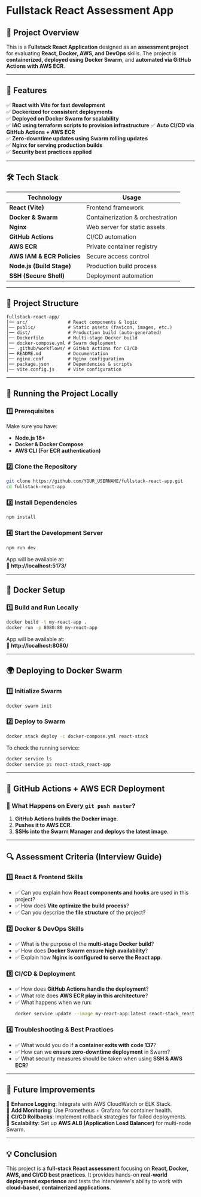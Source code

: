 # **Fullstack React Assessment App**

## **🚀 Project Overview**
This is a **Fullstack React Application** designed as an **assessment project** for evaluating **React, Docker, AWS, and DevOps** skills. The project is **containerized, deployed using Docker Swarm**, and **automated via GitHub Actions with AWS ECR**.

---

## **📜 Features**
✅ **React with Vite for fast development**  
✅ **Dockerized for consistent deployments**  
✅ **Deployed on Docker Swarm for scalability**  
✅ **IAC using terraform scripts to provision infrastructure**
✅ **Auto CI/CD via GitHub Actions + AWS ECR**  
✅ **Zero-downtime updates using Swarm rolling updates**  
✅ **Nginx for serving production builds**  
✅ **Security best practices applied**  

---

## **🛠️ Tech Stack**
| **Technology**    | **Usage** |
|-------------------|----------|
| **React (Vite)** | Frontend framework |
| **Docker & Swarm** | Containerization & orchestration |
| **Nginx** | Web server for static assets |
| **GitHub Actions** | CI/CD automation |
| **AWS ECR** | Private container registry |
| **AWS IAM & ECR Policies** | Secure access control |
| **Node.js (Build Stage)** | Production build process |
| **SSH (Secure Shell)** | Deployment automation |

---

## **📂 Project Structure**
```
fullstack-react-app/
│── src/               # React components & logic
│── public/            # Static assets (favicon, images, etc.)
│── dist/              # Production build (auto-generated)
│── Dockerfile         # Multi-stage Docker build
│── docker-compose.yml # Swarm deployment
│── .github/workflows/ # GitHub Actions for CI/CD
│── README.md          # Documentation
│── nginx.conf         # Nginx configuration
│── package.json       # Dependencies & scripts
│── vite.config.js     # Vite configuration
```

---

## **🚀 Running the Project Locally**
### **1️⃣ Prerequisites**
Make sure you have:
- **Node.js 18+**
- **Docker & Docker Compose**
- **AWS CLI (For ECR authentication)**

### **2️⃣ Clone the Repository**
```bash
git clone https://github.com/YOUR_USERNAME/fullstack-react-app.git
cd fullstack-react-app
```

### **3️⃣ Install Dependencies**
```bash
npm install
```

### **4️⃣ Start the Development Server**
```bash
npm run dev
```
App will be available at:  
**🔗 http://localhost:5173/**

---

## **🐳 Docker Setup**
### **1️⃣ Build and Run Locally**
```bash
docker build -t my-react-app .
docker run -p 8080:80 my-react-app
```
App will be available at:  
**🔗 http://localhost:8080/**

---

## **🌍 Deploying to Docker Swarm**
### **1️⃣ Initialize Swarm**
```bash
docker swarm init
```

### **2️⃣ Deploy to Swarm**
```bash
docker stack deploy -c docker-compose.yml react-stack
```
To check the running service:
```bash
docker service ls
docker service ps react-stack_react-app
```

---

## **🚀 GitHub Actions + AWS ECR Deployment**
### **🔹 What Happens on Every `git push master`?**
1. **GitHub Actions builds the Docker image**.
2. **Pushes it to AWS ECR**.
3. **SSHs into the Swarm Manager and deploys the latest image**.

---

## **🔍 Assessment Criteria (Interview Guide)**
### **1️⃣ React & Frontend Skills**
- ✅ Can you explain how **React components and hooks** are used in this project?
- ✅ How does **Vite optimize the build process**?
- ✅ Can you describe the **file structure** of the project?

### **2️⃣ Docker & DevOps Skills**
- ✅ What is the purpose of the **multi-stage Docker build**?
- ✅ How does **Docker Swarm ensure high availability**?
- ✅ Explain how **Nginx is configured to serve the React app**.

### **3️⃣ CI/CD & Deployment**
- ✅ How does **GitHub Actions handle the deployment**?
- ✅ What role does **AWS ECR play in this architecture**?
- ✅ What happens when we run:
  ```bash
  docker service update --image my-react-app:latest react-stack_react-app
  ```

### **4️⃣ Troubleshooting & Best Practices**
- ✅ What would you do if **a container exits with code 137**?
- ✅ How can we **ensure zero-downtime deployment** in Swarm?
- ✅ What security measures should be taken when using **SSH & AWS ECR**?

---

## **🎯 Future Improvements**
🚀 **Enhance Logging**: Integrate with AWS CloudWatch or ELK Stack.  
🚀 **Add Monitoring**: Use Prometheus + Grafana for container health.  
🚀 **CI/CD Rollbacks**: Implement rollback strategies for failed deployments.  
🚀 **Scalability**: Set up **AWS ALB (Application Load Balancer)** for multi-node Swarm.  

---

## **💡 Conclusion**
This project is a **full-stack React assessment** focusing on **React, Docker, AWS, and CI/CD best practices**. It provides hands-on **real-world deployment experience** and tests the interviewee's ability to work with **cloud-based, containerized applications**.
